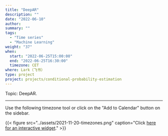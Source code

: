 ```yaml
---
title: "DeepAR"
description: ""
date: "2022-06-10"
author:
summary: ""
tags:
  - "Time series"
  - "Machine Learning"
weight: "37"
when:
  start: "2022-06-25T15:00:00"
  end: "2022-06-25T16:30:00"
  timezone: CET
where: Lark（飞书）
type: project
project: projects/conditional-probability-estimation
---
```


Topic: DeepAR.


---

Use the following timezone tool or click on the "Add to Calendar" button on the sidebar.

{{< figure src="../assets/2021-11-20-timezones.png" caption="Click [here for an interactive widget](https://www.worldtimebuddy.com/?qm=1&lid=1816670,2950159,5,8&h=1816670&date=2021-11-20&sln=21-22.5&hf=1)." >}}



[^matrix_completion_wiki]: {{< cite key="matrix_completion_wiki" >}}